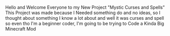 Hello and Welcome Everyone to my New Project "Mystic Curses and Spells" This Project was made because I Needed something do and no ideas, so I thought about something I know a lot about and well it was curses and spell so even tho I'm a beginner coder, I'm going to be trying to Code a Kinda Big Minecraft Mod